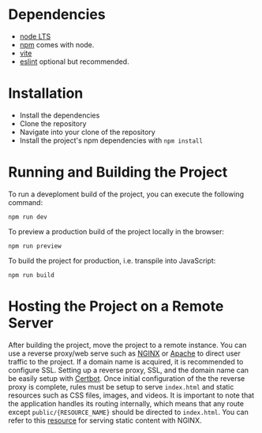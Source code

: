 # Dependencies
- [node LTS](https://nodejs.org/en)
- [npm](https://www.npmjs.com/) comes with node.
- [vite](https://vitejs.dev/)
- [eslint](https://eslint.org/) optional but recommended.

# Installation
- Install the dependencies
- Clone the repository
- Navigate into your clone of the repository
- Install the project's npm dependencies with `npm install`

# Running and Building the Project
To run a deveploment build of the project, you can execute the following command:
```console
npm run dev
```

To preview a production build of the project locally in the browser:
```console
npm run preview
```

To build the project for production, i.e. transpile into JavaScript:
```console
npm run build
```

# Hosting the Project on a Remote Server
After building the project, move the project to a remote instance. You can use a reverse proxy/web serve such as [NGINX](https://www.nginx.com/) or 
[Apache](https://httpd.apache.org/docs/2.4/howto/reverse_proxy.html) to direct user traffic to the project. If a domain name is acquired, 
it is recommended to configure SSL. Setting up a reverse proxy, SSL, and the domain name can be easily setup with [Certbot](https://certbot.eff.org/).
Once initial configuration of the the reverse proxy is complete, rules must be setup to serve `index.html` and static resources such as CSS files, images, and videos.
It is important to note that the application handles its routing internally, which means that any route except `public/{RESOURCE_NAME}` should be directed to `index.html`.
You can refer to this [resource](https://docs.nginx.com/nginx/admin-guide/web-server/serving-static-content/) for serving static content with NGINX.

